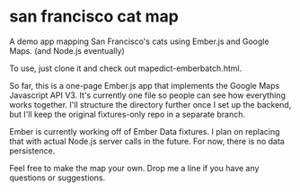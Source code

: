 san francisco cat map
======

A demo app mapping San Francisco's cats using Ember.js and Google Maps. (and Node.js eventually)

To use, just clone it and check out mapedict-emberbatch.html.

So far, this is a one-page Ember.js app that implements the Google Maps Javascript API V3. It's currently one file so people can see how everything works together. I'll structure the directory further once I set up the backend, but I'll keep the original fixtures-only repo in a separate branch.

Ember is currently working off of Ember Data fixtures. I plan on replacing that with actual Node.js server calls in the future. For now, there is no data persistence.

Feel free to make the map your own. Drop me a line if you have any questions or suggestions.